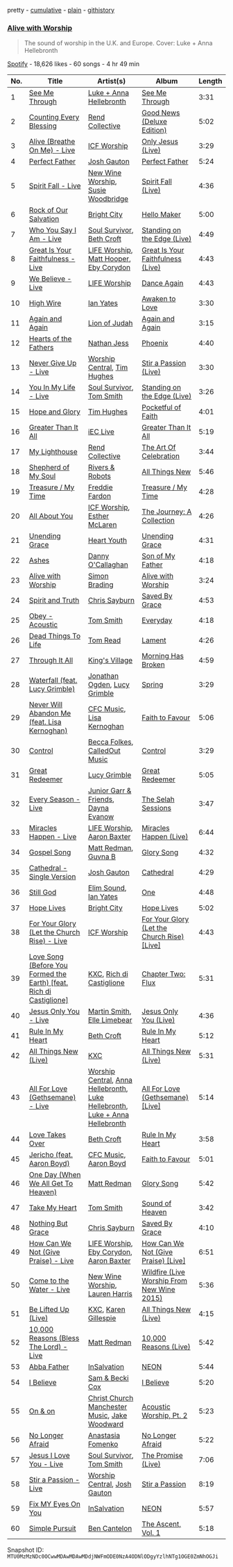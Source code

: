 pretty - [cumulative](/playlists/cumulative/37i9dQZF1DWVVia6qTpojp.md) - [plain](/playlists/plain/37i9dQZF1DWVVia6qTpojp) - [githistory](https://github.githistory.xyz/mackorone/spotify-playlist-archive/blob/main/playlists/plain/37i9dQZF1DWVVia6qTpojp)

### [Alive with Worship](https://open.spotify.com/playlist/37i9dQZF1DWVVia6qTpojp)

> The sound of worship in the U.K\. and Europe\. Cover: Luke + Anna Hellebronth

[Spotify](https://open.spotify.com/user/spotify) - 18,626 likes - 60 songs - 4 hr 49 min

| No. | Title | Artist(s) | Album | Length |
|---|---|---|---|---|
| 1 | [See Me Through](https://open.spotify.com/track/7eIGGb2xWI68Sy7FdL6I7S) | [Luke + Anna Hellebronth](https://open.spotify.com/artist/4WUF78qaUIBG0uH1JiDztL) | [See Me Through](https://open.spotify.com/album/01XGogRGWeoexvdA8VRp7T) | 3:31 |
| 2 | [Counting Every Blessing](https://open.spotify.com/track/0lATXmstYwzQjOLgkzvnEc) | [Rend Collective](https://open.spotify.com/artist/11Y54BxlxC3UIAUkU2eadQ) | [Good News \(Deluxe Edition\)](https://open.spotify.com/album/1do9XXkq2SLwDV7vsEjtjg) | 5:02 |
| 3 | [Alive \(Breathe On Me\) \- Live](https://open.spotify.com/track/73BDlgL6zIz7zUaMmSV4C7) | [ICF Worship](https://open.spotify.com/artist/0uw5aNQFG4WgdsqkElEHrW) | [Only Jesus \(Live\)](https://open.spotify.com/album/2dUvm3MOU8vX1pg4Y7SotK) | 3:29 |
| 4 | [Perfect Father](https://open.spotify.com/track/5nrxd3RYpoMfECStDyxk18) | [Josh Gauton](https://open.spotify.com/artist/4PLDTXCudiHDay44OSM79M) | [Perfect Father](https://open.spotify.com/album/772m7JkdTvKHLEeGesX44U) | 5:24 |
| 5 | [Spirit Fall \- Live](https://open.spotify.com/track/0BrMRDuSxaxcXmnK6Bsb8E) | [New Wine Worship](https://open.spotify.com/artist/2G5uXRzRvQILLfvQCsnSUV), [Susie Woodbridge](https://open.spotify.com/artist/7LWsLUT26iv49pBXRBnc4v) | [Spirit Fall \(Live\)](https://open.spotify.com/album/61pd8daetmghBrcQQWt8EF) | 4:36 |
| 6 | [Rock of Our Salvation](https://open.spotify.com/track/0xIWuowu94DVPnePfM04uX) | [Bright City](https://open.spotify.com/artist/5hYRBkg6k7yq787YZedMaR) | [Hello Maker](https://open.spotify.com/album/22pKUdahZtdO78K72hNK1j) | 5:00 |
| 7 | [Who You Say I Am \- Live](https://open.spotify.com/track/2dRF8tFKTM4aIr4wFJF3B0) | [Soul Survivor](https://open.spotify.com/artist/3jTzI8EpjES1TRYhWs34nm), [Beth Croft](https://open.spotify.com/artist/4jrrZymKmM0WolEJAqcMJP) | [Standing on the Edge \(Live\)](https://open.spotify.com/album/7CgRdhWMIwdE5fiqNmSdGl) | 4:49 |
| 8 | [Great Is Your Faithfulness \- Live](https://open.spotify.com/track/2j0XyBffFLVdzjoCA14hrI) | [LIFE Worship](https://open.spotify.com/artist/1ORYkhkN6flHlDSkWVsk4d), [Matt Hooper](https://open.spotify.com/artist/0SnNtSCuDx1RcvwMCau4vC), [Eby Corydon](https://open.spotify.com/artist/6EJe5fsw9zmyuJfYjCCezm) | [Great Is Your Faithfulness \(Live\)](https://open.spotify.com/album/0kZStc0KPbqHe12QmOtRY0) | 4:43 |
| 9 | [We Believe \- Live](https://open.spotify.com/track/6SKNe1vzI2lCiXMjHI2s43) | [LIFE Worship](https://open.spotify.com/artist/1ORYkhkN6flHlDSkWVsk4d) | [Dance Again](https://open.spotify.com/album/7emfFp80ctjRTh286w9S7u) | 4:43 |
| 10 | [High Wire](https://open.spotify.com/track/72Jdx4hBN0RFraojlQFJtV) | [Ian Yates](https://open.spotify.com/artist/1f4Ai5lRAeK0wameps1zqU) | [Awaken to Love](https://open.spotify.com/album/77Wtl0zGjDvP2SwAoowhuq) | 3:30 |
| 11 | [Again and Again](https://open.spotify.com/track/2VtvyiPReTN9c7l7co6a0X) | [Lion of Judah](https://open.spotify.com/artist/5xMljsTgyAQODxCMD7K2zH) | [Again and Again](https://open.spotify.com/album/2uH0NJYjekprSAWHx4IvQR) | 3:15 |
| 12 | [Hearts of the Fathers](https://open.spotify.com/track/4rMscpdIZheL0sT00z4lRr) | [Nathan Jess](https://open.spotify.com/artist/0toDS0sQ9LKILJv0E2IUR8) | [Phoenix](https://open.spotify.com/album/2T6f0uE9RlzWK6SylbV1Ll) | 4:40 |
| 13 | [Never Give Up \- Live](https://open.spotify.com/track/0WZmgpwkPU9rRW2zi1c8PI) | [Worship Central](https://open.spotify.com/artist/3i0j8jwJKHchZU40nbd2Xt), [Tim Hughes](https://open.spotify.com/artist/3z1cp4jtdPSklLE90162gh) | [Stir a Passion \(Live\)](https://open.spotify.com/album/7IzdGxMnvKHqR1jDXNzqIU) | 3:30 |
| 14 | [You In My Life \- Live](https://open.spotify.com/track/7ftliTeRSe2lWyPZsVRsgE) | [Soul Survivor](https://open.spotify.com/artist/3jTzI8EpjES1TRYhWs34nm), [Tom Smith](https://open.spotify.com/artist/4y7Cnogmk0fX6UXhGznDQk) | [Standing on the Edge \(Live\)](https://open.spotify.com/album/7CgRdhWMIwdE5fiqNmSdGl) | 3:26 |
| 15 | [Hope and Glory](https://open.spotify.com/track/3kFci2HGZar1xwmuOa5ijb) | [Tim Hughes](https://open.spotify.com/artist/3z1cp4jtdPSklLE90162gh) | [Pocketful of Faith](https://open.spotify.com/album/2pt5SvRTvMyYu0Hyh3r8fQ) | 4:01 |
| 16 | [Greater Than It All](https://open.spotify.com/track/7nZS25UXE5us79bjRCMFBC) | [iEC Live](https://open.spotify.com/artist/72YK2OUA9cDkaQvxWKQzhY) | [Greater Than It All](https://open.spotify.com/album/5XKnAmqhlqRG2yU5d48KkL) | 5:19 |
| 17 | [My Lighthouse](https://open.spotify.com/track/5AcdaSVQfLcUKMaqchfBie) | [Rend Collective](https://open.spotify.com/artist/11Y54BxlxC3UIAUkU2eadQ) | [The Art Of Celebration](https://open.spotify.com/album/5wqj3h35WV6FxeoFs6981b) | 3:44 |
| 18 | [Shepherd of My Soul](https://open.spotify.com/track/5JNhtYiyGpQQ6pDFtfpLLz) | [Rivers & Robots](https://open.spotify.com/artist/41yDmxekjnWShKi6nRmzZ4) | [All Things New](https://open.spotify.com/album/3jXUhc7v2rGvSJss6cxt6a) | 5:46 |
| 19 | [Treasure / My Time](https://open.spotify.com/track/5wIiyKlqYBsQrjX0RqavRY) | [Freddie Fardon](https://open.spotify.com/artist/47MKNB3zJLyXyFKsT5fSFm) | [Treasure / My Time](https://open.spotify.com/album/7nlDINiq8DFG1wVG7h2XUE) | 4:28 |
| 20 | [All About You](https://open.spotify.com/track/0qLqLMBQS5y3ZAbkc3MIGy) | [ICF Worship](https://open.spotify.com/artist/0uw5aNQFG4WgdsqkElEHrW), [Esther McLaren](https://open.spotify.com/artist/60J1UuxiGazhPIzIgwKULA) | [The Journey: A Collection](https://open.spotify.com/album/5E2ontsrR45lgUeC7cqen3) | 4:26 |
| 21 | [Unending Grace](https://open.spotify.com/track/3Bi99eLHgL2tSZWLTsX2YA) | [Heart Youth](https://open.spotify.com/artist/6jbkO5Hjow7xAqHUkGDSRB) | [Unending Grace](https://open.spotify.com/album/05qJIMapoGbfR24QLJy7V5) | 4:31 |
| 22 | [Ashes](https://open.spotify.com/track/7g9BylLROwXbWmP0xdkp8O) | [Danny O'Callaghan](https://open.spotify.com/artist/0jSoCYPN9A69XCLdF0USBj) | [Son of My Father](https://open.spotify.com/album/4gCHt9tejb6XrEBgoEq3bE) | 4:18 |
| 23 | [Alive with Worship](https://open.spotify.com/track/4AGEum8L2SEclpv676IU4C) | [Simon Brading](https://open.spotify.com/artist/5lXrZdj3SEDih1rxPeuSIZ) | [Alive with Worship](https://open.spotify.com/album/1juE8NS5CgqshKNeJ6Bac7) | 3:24 |
| 24 | [Spirit and Truth](https://open.spotify.com/track/4wzlJOsP5hnCaAcVlEcMFo) | [Chris Sayburn](https://open.spotify.com/artist/3YCIiIHJppDleYo4vq4AN9) | [Saved By Grace](https://open.spotify.com/album/5Rzg6slcH2u7Ipl0VqYUY1) | 4:53 |
| 25 | [Obey \- Acoustic](https://open.spotify.com/track/4K4bFzadyAYVm4UqSQR0dM) | [Tom Smith](https://open.spotify.com/artist/4y7Cnogmk0fX6UXhGznDQk) | [Everyday](https://open.spotify.com/album/4PRcGJ2cZjHTXjEpcraPu7) | 4:18 |
| 26 | [Dead Things To Life](https://open.spotify.com/track/1N6iHugrcCD36X7Jn5dcCK) | [Tom Read](https://open.spotify.com/artist/2KqFfpWJjwA1xr9ZxfIqmd) | [Lament](https://open.spotify.com/album/6V52ayLRHPyg54r8WTIrQl) | 4:26 |
| 27 | [Through It All](https://open.spotify.com/track/5tAka5imviCbmtCbg5HPBV) | [King's Village](https://open.spotify.com/artist/5u6qWLDqTeq7QL44pRFIIW) | [Morning Has Broken](https://open.spotify.com/album/2GHtPvnGsgu2rov7zFcwUO) | 4:59 |
| 28 | [Waterfall \(feat\. Lucy Grimble\)](https://open.spotify.com/track/6nnNPkofokKxTRDwL748CT) | [Jonathan Ogden](https://open.spotify.com/artist/2Q1d40J0u4IWGg4oZNPBZ7), [Lucy Grimble](https://open.spotify.com/artist/0d0ICZg8jE6D2RkDHCTIVq) | [Spring](https://open.spotify.com/album/0aT8MMYx6r4tN1W0ipTgOs) | 3:29 |
| 29 | [Never Will Abandon Me \(feat\. Lisa Kernoghan\)](https://open.spotify.com/track/2BdsN7xLtpiLM13MriURD4) | [CFC Music](https://open.spotify.com/artist/1sxkQQqbSOT9mHGULSSaoy), [Lisa Kernoghan](https://open.spotify.com/artist/6fv7gDy1yleB1cF1IsBfcH) | [Faith to Favour](https://open.spotify.com/album/53HN9gpuVa7ZRQyr36QEzg) | 5:06 |
| 30 | [Control](https://open.spotify.com/track/7qVe4ov5tPg2c8aWdmtli2) | [Becca Folkes](https://open.spotify.com/artist/6gNm3KPTOr2uiejwae6rHb), [CalledOut Music](https://open.spotify.com/artist/3VY7IlU2547DIC1ca88lRH) | [Control](https://open.spotify.com/album/4hqrDfpDCRmGsZFS3fpCYa) | 3:29 |
| 31 | [Great Redeemer](https://open.spotify.com/track/2JoojhYT5czjfxQF9YLyuJ) | [Lucy Grimble](https://open.spotify.com/artist/0d0ICZg8jE6D2RkDHCTIVq) | [Great Redeemer](https://open.spotify.com/album/0nX0WKiG9z8YqiKFqZaYiq) | 5:05 |
| 32 | [Every Season \- Live](https://open.spotify.com/track/3xj41KhhyHxkX893yLnprb) | [Junior Garr & Friends](https://open.spotify.com/artist/0uphFCmHEPD1ey1TJUUNCi), [Dayna Evanow](https://open.spotify.com/artist/0v3lycbra9EPX29pH6bDO0) | [The Selah Sessions](https://open.spotify.com/album/62dDbRFjWgSHEiJBQj8bzf) | 3:47 |
| 33 | [Miracles Happen \- Live](https://open.spotify.com/track/60OIzkdNY8T3OpzJhGOQPT) | [LIFE Worship](https://open.spotify.com/artist/1ORYkhkN6flHlDSkWVsk4d), [Aaron Baxter](https://open.spotify.com/artist/13L7riGLcJSvYPFudlFgO9) | [Miracles Happen \(Live\)](https://open.spotify.com/album/2fieO7Rirr0gKX8RGBuN1q) | 6:44 |
| 34 | [Gospel Song](https://open.spotify.com/track/3Oe4hBiUEnpE1Rw248f5x7) | [Matt Redman](https://open.spotify.com/artist/0bz9hDpUbAw5JElgEiuIYZ), [Guvna B](https://open.spotify.com/artist/3XgNFNKLstByGKqplDht0H) | [Glory Song](https://open.spotify.com/album/1NxngYgTVoZp0kDOe8EdDo) | 4:32 |
| 35 | [Cathedral \- Single Version](https://open.spotify.com/track/1f58yLGx0V9LO1SUCXRHTM) | [Josh Gauton](https://open.spotify.com/artist/4PLDTXCudiHDay44OSM79M) | [Cathedral](https://open.spotify.com/album/4ei8RLoVH7O6nrdWXENMu9) | 4:29 |
| 36 | [Still God](https://open.spotify.com/track/3RFp9S8ki6QfQxhYRCWkp7) | [Elim Sound](https://open.spotify.com/artist/66qGWtgWfDgz2dWok5E9FV), [Ian Yates](https://open.spotify.com/artist/1f4Ai5lRAeK0wameps1zqU) | [One](https://open.spotify.com/album/1AaUvbV62zJimSU8zFJEKV) | 4:48 |
| 37 | [Hope Lives](https://open.spotify.com/track/5TblOn6KkBhC6ECLhDakN2) | [Bright City](https://open.spotify.com/artist/5hYRBkg6k7yq787YZedMaR) | [Hope Lives](https://open.spotify.com/album/1NKqjGy5kGDTA1MmpzTkFf) | 5:02 |
| 38 | [For Your Glory \(Let the Church Rise\) \- Live](https://open.spotify.com/track/4jSmWqoQJ4aF8e3cJDVCm4) | [ICF Worship](https://open.spotify.com/artist/0uw5aNQFG4WgdsqkElEHrW) | [For Your Glory \(Let the Church Rise\) \[Live\]](https://open.spotify.com/album/6YwlzswWLAS3YO3EiaNRUg) | 4:43 |
| 39 | [Love Song \(Before You Formed the Earth\) \[feat\. Rich di Castiglione\]](https://open.spotify.com/track/3BuyzGAi93RKpEcKYZ3BNb) | [KXC](https://open.spotify.com/artist/4IRzqqB9lt9kxz86QP0kpO), [Rich di Castiglione](https://open.spotify.com/artist/7pDbEDvbu2vsq2BccIrBFy) | [Chapter Two: Flux](https://open.spotify.com/album/3Nv49ian9yCrowGCPGn7Zb) | 5:31 |
| 40 | [Jesus Only You \- Live](https://open.spotify.com/track/7ANBtFlxPmJkhkqQMvy7bT) | [Martin Smith](https://open.spotify.com/artist/7ISMNhe95QNLqHgsCHAVeu), [Elle Limebear](https://open.spotify.com/artist/7MCV4p3QmcYDMTfiE0ZWMD) | [Jesus Only You \(Live\)](https://open.spotify.com/album/21q9tq89gBSUllwlU4VsvK) | 4:36 |
| 41 | [Rule In My Heart](https://open.spotify.com/track/59UpBfd5XNvvTV6DyxYCPH) | [Beth Croft](https://open.spotify.com/artist/4jrrZymKmM0WolEJAqcMJP) | [Rule In My Heart](https://open.spotify.com/album/5vGS1t0bJSQioHUe91jaNa) | 5:12 |
| 42 | [All Things New \(Live\)](https://open.spotify.com/track/7tCQhqtldkBnag6wvOnKil) | [KXC](https://open.spotify.com/artist/4IRzqqB9lt9kxz86QP0kpO) | [All Things New \(Live\)](https://open.spotify.com/album/6YxQ6G7ltjqaRliili7o8Q) | 5:31 |
| 43 | [All For Love \(Gethsemane\) \- Live](https://open.spotify.com/track/1d0xX8GVn0oDPgHJXeIhi1) | [Worship Central](https://open.spotify.com/artist/3i0j8jwJKHchZU40nbd2Xt), [Anna Hellebronth](https://open.spotify.com/artist/2wcIL6FNIm7VRtM2LBMDPz), [Luke Hellebronth](https://open.spotify.com/artist/26RpO1zRTbfhvP4DlHKn6I), [Luke + Anna Hellebronth](https://open.spotify.com/artist/4WUF78qaUIBG0uH1JiDztL) | [All For Love \(Gethsemane\) \[Live\]](https://open.spotify.com/album/64tv60oZXF3ldHggaW48vn) | 5:14 |
| 44 | [Love Takes Over](https://open.spotify.com/track/2ql6baa66NQybiUHd7kpkW) | [Beth Croft](https://open.spotify.com/artist/4jrrZymKmM0WolEJAqcMJP) | [Rule In My Heart](https://open.spotify.com/album/5vGS1t0bJSQioHUe91jaNa) | 3:58 |
| 45 | [Jericho \(feat\. Aaron Boyd\)](https://open.spotify.com/track/5Cpf8yCc38wsGdpEVB963t) | [CFC Music](https://open.spotify.com/artist/1sxkQQqbSOT9mHGULSSaoy), [Aaron Boyd](https://open.spotify.com/artist/7t4Ea9sDPJpypUOqTSH9M3) | [Faith to Favour](https://open.spotify.com/album/53HN9gpuVa7ZRQyr36QEzg) | 5:01 |
| 46 | [One Day \(When We All Get To Heaven\)](https://open.spotify.com/track/1JdjGLGkCBfFjgkwH4oVGd) | [Matt Redman](https://open.spotify.com/artist/0bz9hDpUbAw5JElgEiuIYZ) | [Glory Song](https://open.spotify.com/album/1NxngYgTVoZp0kDOe8EdDo) | 5:42 |
| 47 | [Take My Heart](https://open.spotify.com/track/5HvaoXzi3PPt9qdEHzzYhG) | [Tom Smith](https://open.spotify.com/artist/4y7Cnogmk0fX6UXhGznDQk) | [Sound of Heaven](https://open.spotify.com/album/3IEzw5QNkmIDCCtMrfo9A2) | 3:42 |
| 48 | [Nothing But Grace](https://open.spotify.com/track/1WsLjjxCkceaH9dFqwbvKp) | [Chris Sayburn](https://open.spotify.com/artist/3YCIiIHJppDleYo4vq4AN9) | [Saved By Grace](https://open.spotify.com/album/5Rzg6slcH2u7Ipl0VqYUY1) | 4:10 |
| 49 | [How Can We Not \(Give Praise\) \- Live](https://open.spotify.com/track/3lu7hEA4uuS6W4lQ6Vu7au) | [LIFE Worship](https://open.spotify.com/artist/1ORYkhkN6flHlDSkWVsk4d), [Eby Corydon](https://open.spotify.com/artist/6EJe5fsw9zmyuJfYjCCezm), [Aaron Baxter](https://open.spotify.com/artist/13L7riGLcJSvYPFudlFgO9) | [How Can We Not \(Give Praise\) \[Live\]](https://open.spotify.com/album/1tX7VDEYqIpnn9oAwCg9nC) | 6:51 |
| 50 | [Come to the Water \- Live](https://open.spotify.com/track/6k8nSBE7GoGhuzA22WIKR0) | [New Wine Worship](https://open.spotify.com/artist/2G5uXRzRvQILLfvQCsnSUV), [Lauren Harris](https://open.spotify.com/artist/1PK9PSLsDrIo0ZoxdQLqob) | [Wildfire \(Live Worship From New Wine 2015\)](https://open.spotify.com/album/7p1R5IAIHlBPQWbJj1ljTP) | 5:36 |
| 51 | [Be Lifted Up \(Live\)](https://open.spotify.com/track/36UNdXolsIyWQEYh00ODAa) | [KXC](https://open.spotify.com/artist/4IRzqqB9lt9kxz86QP0kpO), [Karen Gillespie](https://open.spotify.com/artist/3H7zMUDYkq5RAwjVpoh2dX) | [All Things New \(Live\)](https://open.spotify.com/album/6dyY0EjV3fwxl3JqK69VM3) | 4:15 |
| 52 | [10,000 Reasons \(Bless The Lord\) \- Live](https://open.spotify.com/track/0fxpHpK3aw2nFWII6yveDD) | [Matt Redman](https://open.spotify.com/artist/0bz9hDpUbAw5JElgEiuIYZ) | [10,000 Reasons \(Live\)](https://open.spotify.com/album/0av22wHGgPZRC0BkGrnVVJ) | 5:42 |
| 53 | [Abba Father](https://open.spotify.com/track/5Mm710yfQEfatdtaivoXYE) | [InSalvation](https://open.spotify.com/artist/254N4bAbejA5vO4sJGAUdX) | [NEON](https://open.spotify.com/album/1OahG76uAlkwkaKR4OmxK4) | 5:44 |
| 54 | [I Believe](https://open.spotify.com/track/1G4HQS0ryuYy8ncQr9dSU8) | [Sam & Becki Cox](https://open.spotify.com/artist/5i3eObstS3iB7zwjmg1ct9) | [I Believe](https://open.spotify.com/album/6DO6UqQE4KDIr1qDUr72iA) | 5:20 |
| 55 | [On & on](https://open.spotify.com/track/3FJBwU3olBn37hiu3UIR8p) | [Christ Church Manchester Music](https://open.spotify.com/artist/4Mnkb9kPN7X3jWy0oA6gx4), [Jake Woodward](https://open.spotify.com/artist/5nQgPJe124X8kMRA5U1vGb) | [Acoustic Worship, Pt\. 2](https://open.spotify.com/album/6FUIT7F8EIqzKRoS6EZfvI) | 5:23 |
| 56 | [No Longer Afraid](https://open.spotify.com/track/4gtAh8M8QawJswS08bJ0Ri) | [Anastasia Fomenko](https://open.spotify.com/artist/3Rk3xPBC95uadfv2PwpO2P) | [No Longer Afraid](https://open.spotify.com/album/7HmGYngAcFgjxPy3ifbF1a) | 5:22 |
| 57 | [Jesus I Love You \- Live](https://open.spotify.com/track/3VmSMZSYeFvZEQjk8DiaWm) | [Soul Survivor](https://open.spotify.com/artist/3jTzI8EpjES1TRYhWs34nm), [Tom Smith](https://open.spotify.com/artist/22ZjvaisJlv6JVpHbeHunG) | [The Promise \(Live\)](https://open.spotify.com/album/0i6oG7YRl57CGwW2bJRTd2) | 7:06 |
| 58 | [Stir a Passion \- Live](https://open.spotify.com/track/5Yd2LrQZg3ouzzvgC1QKvJ) | [Worship Central](https://open.spotify.com/artist/3i0j8jwJKHchZU40nbd2Xt), [Josh Gauton](https://open.spotify.com/artist/4PLDTXCudiHDay44OSM79M) | [Stir a Passion](https://open.spotify.com/album/5pjsLhandWZP3rUF7NQuZ9) | 8:19 |
| 59 | [Fix MY Eyes On You](https://open.spotify.com/track/5Gvsgw6zvvcK73L8mrN9NY) | [InSalvation](https://open.spotify.com/artist/254N4bAbejA5vO4sJGAUdX) | [NEON](https://open.spotify.com/album/1OahG76uAlkwkaKR4OmxK4) | 5:57 |
| 60 | [Simple Pursuit](https://open.spotify.com/track/7mrbfKEIvwf8rWXBxEtp89) | [Ben Cantelon](https://open.spotify.com/artist/0hG95VUGURuOHoxgts6Br3) | [The Ascent, Vol\. 1](https://open.spotify.com/album/2GvamlBYznzImkPF1ue7E2) | 5:18 |

Snapshot ID: `MTU0MzMzNDc0OCwwMDAwMDAwMDdjNWFmODE0NzA4ODNlODgyYzlhNTg1OGE0ZmNhOGJi`
